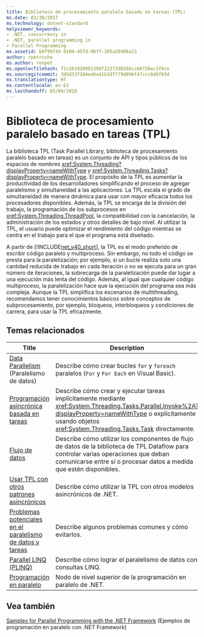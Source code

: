 ```yaml
---
title: Biblioteca de procesamiento paralelo basado en tareas (TPL)
ms.date: 03/30/2017
ms.technology: dotnet-standard
helpviewer_keywords:
- .NET, concurrency in
- .NET, parallel programming in
- Parallel Programming
ms.assetid: b8f99f43-9104-45fd-9bff-385a20488a23
author: rpetrusha
ms.author: ronpet
ms.openlocfilehash: f1c261928981399722373d826bcc60726ec3f8ce
ms.sourcegitcommit: 3d5d33f384eeba41b2dff79d096f47ccc8d8f03d
ms.translationtype: HT
ms.contentlocale: es-ES
ms.lasthandoff: 05/04/2018
---
```

# <a name="task-parallel-library-tpl"></a>Biblioteca de procesamiento paralelo basado en tareas (TPL)
La biblioteca TPL (Task Parallel Library, biblioteca de procesamiento paralelo basado en tareas) es un conjunto de API y tipos públicos de los espacios de nombres <xref:System.Threading?displayProperty=nameWithType> y <xref:System.Threading.Tasks?displayProperty=nameWithType>. El propósito de la TPL es aumentar la productividad de los desarrolladores simplificando el proceso de agregar paralelismo y simultaneidad a las aplicaciones. La TPL escala el grado de simultaneidad de manera dinámica para usar con mayor eficacia todos los procesadores disponibles. Además, la TPL se encarga de la división del trabajo, la programación de los subprocesos en <xref:System.Threading.ThreadPool>, la compatibilidad con la cancelación, la administración de los estados y otros detalles de bajo nivel. Al utilizar la TPL, el usuario puede optimizar el rendimiento del código mientras se centra en el trabajo para el que el programa está diseñado.  
  
 A partir de [!INCLUDE[net_v40_short](../../../includes/net-v40-short-md.md)], la TPL es el modo preferido de escribir código paralelo y multiproceso. Sin embargo, no todo el código se presta para la paralelización; por ejemplo, si un bucle realiza solo una cantidad reducida de trabajo en cada iteración o no se ejecuta para un gran número de iteraciones, la sobrecarga de la paralelización puede dar lugar a una ejecución más lenta del código. Además, al igual que cualquier código multiproceso, la paralelización hace que la ejecución del programa sea más compleja. Aunque la TPL simplifica los escenarios de multithreading, recomendamos tener conocimientos básicos sobre conceptos de subprocesamiento, por ejemplo, bloqueos, interbloqueos y condiciones de carrera, para usar la TPL eficazmente.  
  
## <a name="related-topics"></a>Temas relacionados  
  
|Title|Description|  
|-|-|  
|[Data Parallelism](../../../docs/standard/parallel-programming/data-parallelism-task-parallel-library.md) (Paralelismo de datos)|Describe cómo crear bucles `for` y `foreach` paralelos (`For` y `For Each` en Visual Basic).|  
|[Programación asincrónica basada en tareas](../../../docs/standard/parallel-programming/task-based-asynchronous-programming.md)|Describe cómo crear y ejecutar tareas implícitamente mediante <xref:System.Threading.Tasks.Parallel.Invoke%2A?displayProperty=nameWithType> o explícitamente usando objetos <xref:System.Threading.Tasks.Task> directamente.|  
|[Flujo de datos](../../../docs/standard/parallel-programming/dataflow-task-parallel-library.md)|Describe cómo utilizar los componentes de flujo de datos de la biblioteca de TPL Dataflow para controlar varias operaciones que deban comunicarse entre sí o procesar datos a medida que estén disponibles.|  
|[Usar TPL con otros patrones asincrónicos](../../../docs/standard/parallel-programming/using-tpl-with-other-asynchronous-patterns.md)|Describe cómo utilizar la TPL con otros modelos asincrónicos de .NET.|  
|[Problemas potenciales en el paralelismo de datos y tareas](../../../docs/standard/parallel-programming/potential-pitfalls-in-data-and-task-parallelism.md)|Describe algunos problemas comunes y cómo evitarlos.|  
|[Parallel LINQ (PLINQ)](../../../docs/standard/parallel-programming/parallel-linq-plinq.md)|Describe cómo lograr el paralelismo de datos con consultas LINQ.|  
|[Programación en paralelo](../../../docs/standard/parallel-programming/index.md)|Nodo de nivel superior de la programación en paralelo de .NET.|  
  
## <a name="see-also"></a>Vea también  
 [Samples for Parallel Programming with the .NET Framework](https://code.msdn.microsoft.com/Samples-for-Parallel-b4b76364) (Ejemplos de programación en paralelo con .NET Framework)
